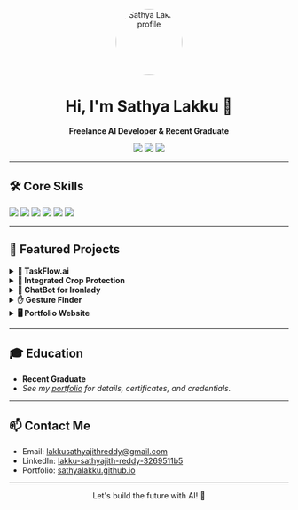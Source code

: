 <!-- Profile README for SathyaLakku -->

<p align="center">
  <img src="https://avatars.githubusercontent.com/u/152737802?v=4" width="120" alt="Sathya Lakku profile" style="border-radius:50%">
</p>
<h1 align="center">Hi, I'm Sathya Lakku 👋</h1>
<p align="center"><b>Freelance AI Developer & Recent Graduate</b></p>
<p align="center">
  <a href="https://linkedin.com/in/lakku-sathyajith-reddy-3269511b5"><img src="https://img.shields.io/badge/LinkedIn-blue?style=flat&logo=linkedin"></a>
  <a href="mailto:lakkusathyajithreddy@gmail.com"><img src="https://img.shields.io/badge/Email-grey?style=flat&logo=gmail"></a>
  <a href="https://sathyalakku.github.io/"><img src="https://img.shields.io/badge/Portfolio-222?style=flat&logo=githubpages"></a>
</p>

---

## 🛠️ Core Skills

<p>
  <img src="https://img.shields.io/badge/Python-3776AB?style=for-the-badge&logo=python&logoColor=white"/>
  <img src="https://img.shields.io/badge/Machine%20Learning-00C853?style=for-the-badge&logo=probot&logoColor=white"/>
  <img src="https://img.shields.io/badge/Data%20Science-1E90FF?style=for-the-badge&logo=databricks&logoColor=white"/>
  <img src="https://img.shields.io/badge/Data%20Analytics-F9A825?style=for-the-badge&logo=tableau&logoColor=white"/>
  <img src="https://img.shields.io/badge/Cloud-4285F4?style=for-the-badge&logo=googlecloud&logoColor=white"/>
  <img src="https://img.shields.io/badge/Cybersecurity-111?style=for-the-badge&logo=hackthebox&logoColor=white"/>
</p>

---

## 🚀 Featured Projects

<details>
  <summary><b>🌟 TaskFlow.ai</b></summary>
  <p>
    <img src="https://img.shields.io/badge/Python-3776AB?style=flat&logo=python" alt="Python badge"/>
    <img src="https://img.shields.io/badge/Cloud-4285F4?style=flat&logo=googlecloud" alt="Cloud badge"/>
    <br>
    <b>AI-powered workflow automation platform for smart task management, leveraging ML and cloud integration.</b>
    <br>
    <a href="https://github.com/SathyaLakku/TaskFlow.ai"><img src="https://img.shields.io/badge/Repo-181717?style=flat&logo=github"></a>
    <a href="https://sathyalakku.github.io/"><img src="https://img.shields.io/badge/Demo-222?style=flat&logo=githubpages"></a>
  </p>
</details>

<details>
  <summary><b>🌾 Integrated Crop Protection</b></summary>
  <p>
    <img src="https://img.shields.io/badge/Python-3776AB?style=flat&logo=python" alt="Python badge"/>
    <img src="https://img.shields.io/badge/Data%20Science-1E90FF?style=flat&logo=databricks" alt="Data Science badge"/>
    <br>
    <b>Data-driven crop protection solution integrating AI for pest prediction and sustainable farming.</b>
    <br>
    <a href="https://github.com/SathyaLakku/TaskFlow.ai"><img src="https://img.shields.io/badge/Repo-181717?style=flat&logo=github"></a>
    <a href="https://sathyalakku.github.io/"><img src="https://img.shields.io/badge/Details-222?style=flat&logo=githubpages"></a>
  </p>
</details>

<details>
  <summary><b>🤖 ChatBot for Ironlady</b></summary>
  <p>
    <img src="https://img.shields.io/badge/Python-3776AB?style=flat&logo=python"/>
    <img src="https://img.shields.io/badge/NLP-00BFAE?style=flat"/>
    <br>
    <b>Conversational AI bot for Ironlady platform, providing user assistance and smart analytics.</b>
    <br>
    <a href="https://github.com/SathyaLakku/ChatBot-for-Ironlady"><img src="https://img.shields.io/badge/Repo-181717?style=flat&logo=github"></a>
  </p>
</details>

<details>
  <summary><b>✋ Gesture Finder</b></summary>
  <p>
    <img src="https://img.shields.io/badge/Python-3776AB?style=flat&logo=python"/>
    <img src="https://img.shields.io/badge/Computer%20Vision-00E676?style=flat"/>
    <br>
    <b>Deep learning-based gesture recognition system for smart interfaces.</b>
    <br>
    <a href="https://github.com/SathyaLakku/Gesture-Finder"><img src="https://img.shields.io/badge/Repo-181717?style=flat&logo=github"></a>
  </p>
</details>

<details>
  <summary><b>🖥️ Portfolio Website</b></summary>
  <p>
    <img src="https://img.shields.io/badge/HTML-E34F26?style=flat&logo=html5"/>
    <img src="https://img.shields.io/badge/CSS-1572B6?style=flat&logo=css3"/>
    <img src="https://img.shields.io/badge/JavaScript-F7DF1E?style=flat&logo=javascript"/>
    <br>
    <b>Interactive portfolio site showcasing my projects, skills, and credentials.</b>
    <br>
    <a href="https://github.com/SathyaLakku/SathyaLakku.github.io"><img src="https://img.shields.io/badge/Repo-181717?style=flat&logo=github"></a>
    <a href="https://sathyalakku.github.io/"><img src="https://img.shields.io/badge/Live-222?style=flat&logo=githubpages"></a>
  </p>
</details>

---

## 🎓 Education

- <b>Recent Graduate</b>
- <i>See my <a href="https://sathyalakku.github.io/">portfolio</a> for details, certificates, and credentials.</i>

---

## 📫 Contact Me

- Email: <a href="mailto:lakkusathyajithreddy@gmail.com">lakkusathyajithreddy@gmail.com</a>
- LinkedIn: <a href="https://linkedin.com/in/lakku-sathyajith-reddy-3269511b5">lakku-sathyajith-reddy-3269511b5</a>
- Portfolio: <a href="https://sathyalakku.github.io/">sathyalakku.github.io</a>

---

<p align="center">Let's build the future with AI! 🚀</p>
